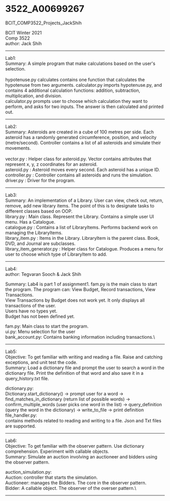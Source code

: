 # 3522_A00699267
BCIT_COMP3522_Projects_JackShih

BCIT Winter 2021\
Comp 3522\
author: Jack Shih

-------------------------------------------------
Lab1: \
Summary: A simple program that make calculations based on the user's selection. \
\
hypotenuse.py calculates contains one function that calculates the hypotenuse from two arguments.
calculator.py imports hypotenuse.py, and contains 4 additional calculation functions: addition, subtraction, multiplication, and division.
\
calculator.py prompts user to choose which calculation they want to perform, and asks for two inputs.
The answer is then calculated and printed out.

-------------------------------------------------
Lab2: \
Summary: Asteroids are created in a cube of 100 metres per side. Each asteroid has a randomly generated circumference, position, and velocity (metre/second). Controller contains a list of all asteroids and simulate their movements. \
\
vector.py : Helper class for asteroid.py. Vector contains attributes that represent x, y, z coordinates for an asteroid.\
asteroid.py : Asteroid moves every second. Each asteroid has a unique ID.\
controller.py : Controller contains all asteroids and runs the simulation.\
driver.py : Driver for the program.

-------------------------------------------------
Lab3: \
Summary: An implementation of a Library. User can view, check out, return, remove, add new library items. The point of this is to designate tasks to different classes based on OOP.
\
library.py : Main class. Represent the Library. Contains a simple user UI menu. Has a Catalogue. \
catalogue.py : Contains a list of LibraryItems. Performs backend work on managing the LibraryItems. \
library_item.py : Items in the Library. LibraryItem is the parent class. Book, DVD, and Journal are subclasses. \
library_item_generator.py : Helper class for Catalogue. Produces a menu for user to choose which type of LibraryItem to add.

-------------------------------------------------
Lab4: \
author: Tegvaran Sooch & Jack Shih

Summary: Lab4 is part 1 of assignment1. fam.py is the main class to start the program.
The program can: View Budget, Record transactions, View Transactions.\
View Transactions by Budget does not work yet. It only displays all transactions of the user.\
Users have no types yet.\
Budget has not been defined yet.

fam.py: Main class to start the program.\
ui.py: Menu selection for the user\
bank_account.py: Contains banking information including transactions.\

-------------------------------------------------
Lab5:\
Objective: To get familiar with writing and reading a file. Raise and catching exceptions, and unit test the code.\
Summary: Load a dictionary file and prompt the user to search a word in the dictionary file. Print the definition of that word and also save it in a query_history.txt file.

dictionary.py: \
Dictionary.start_dictionary() -> prompt user for a word -> find_matches_in_dictionary (return list of possible words) -> confirm_multiple_words (user picks one word in the list) -> query_definition (query the word in the dictionary) -> write_to_file -> print definition\
file_handler.py: \
contains methods related to reading and writing to a file. Json and Txt files are supported.

-------------------------------------------------
Lab6:\
Objective: To get familiar with the observer pattern. Use dictionary comprehension. Experiment with callable objects. \
Summary: Simulate an auction involving an auctioneer and bidders using the observer pattern.

auction_simulation.py: \
Auction: controller that starts the simulation.\
Auctioneer: manages the Bidders. The core in the observer pattern.\
Bidder: A callable object. The observer of the overser pattern.\

-------------------------------------------------
